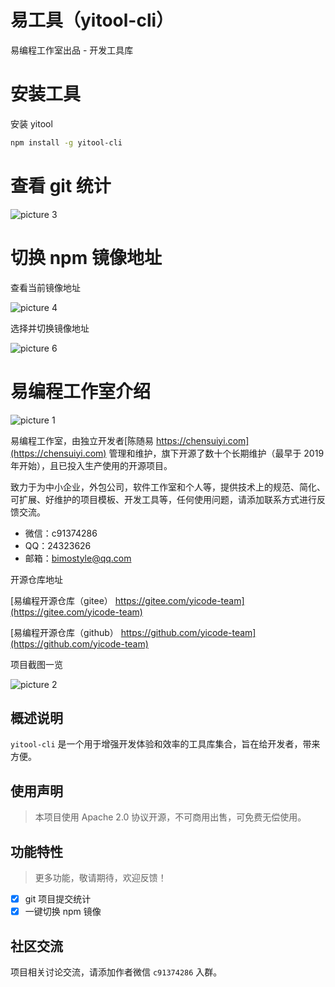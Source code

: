 # 易工具（yitool-cli）

易编程工作室出品 - 开发工具库

# 安装工具

安装 yitool

```bash
npm install -g yitool-cli
```

# 查看 git 统计

![picture 3](https://s2.loli.net/2022/09/16/BG2xSwbeVLaYJ1u.png)

# 切换 npm 镜像地址

查看当前镜像地址

![picture 4](https://s2.loli.net/2022/09/16/gVdwLMN67yjDQ4z.png)

选择并切换镜像地址

![picture 6](https://s2.loli.net/2022/09/16/IOxcv6Mm2VboTKd.png)

# 易编程工作室介绍

![picture 1](https://s2.loli.net/2022/09/16/VKkZq5Bb632vsuy.png)

易编程工作室，由独立开发者[陈随易 https://chensuiyi.com](https://chensuiyi.com) 管理和维护，旗下开源了数十个长期维护（最早于 2019 年开始），且已投入生产使用的开源项目。

致力于为中小企业，外包公司，软件工作室和个人等，提供技术上的规范、简化、可扩展、好维护的项目模板、开发工具等，任何使用问题，请添加联系方式进行反馈交流。

-   微信：c91374286
-   QQ：24323626
-   邮箱：bimostyle@qq.com

开源仓库地址

[易编程开源仓库（gitee） https://gitee.com/yicode-team](https://gitee.com/yicode-team)

[易编程开源仓库（github） https://github.com/yicode-team](https://github.com/yicode-team)

项目截图一览

![picture 2](https://s2.loli.net/2022/09/16/zkC7PQirB3LM5fJ.png)

## 概述说明

`yitool-cli` 是一个用于增强开发体验和效率的工具库集合，旨在给开发者，带来方便。

## 使用声明

> 本项目使用 Apache 2.0 协议开源，不可商用出售，可免费无偿使用。

## 功能特性

> 更多功能，敬请期待，欢迎反馈！

-   [x] git 项目提交统计
-   [x] 一键切换 npm 镜像

## 社区交流

项目相关讨论交流，请添加作者微信 `c91374286` 入群。
